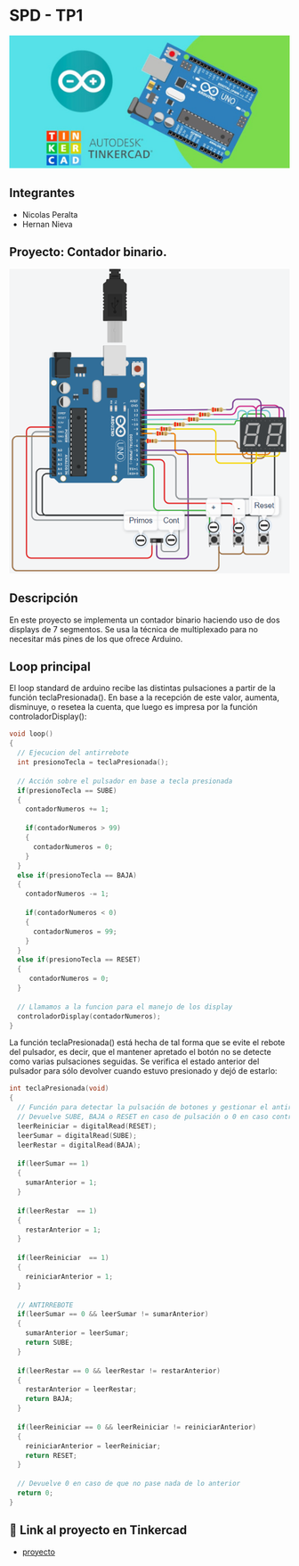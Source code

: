# SPD - TP1
![Tinkercad](./img/arduino.jpg)


## Integrantes 
- Nicolas Peralta
- Hernan Nieva


## Proyecto: Contador binario.
![Tinkercad](./img/binaryCounter.png)


## Descripción
En este proyecto se implementa un contador binario haciendo uso de dos displays de 7 segmentos.
Se usa la técnica de multiplexado para no necesitar más pines de los que ofrece Arduino.

## Loop principal
El loop standard de arduino recibe las distintas pulsaciones a partir de la función teclaPresionada().
En base a la recepción de este valor, aumenta, disminuye, o resetea la cuenta, que luego es impresa por la función controladorDisplay():

~~~ C++
void loop()
{      
  // Ejecucion del antirrebote
  int presionoTecla = teclaPresionada();

  // Acción sobre el pulsador en base a tecla presionada
  if(presionoTecla == SUBE)
  {
    contadorNumeros += 1;

    if(contadorNumeros > 99)
    {
      contadorNumeros = 0;
    }
  }
  else if(presionoTecla == BAJA)
  {
    contadorNumeros -= 1;

    if(contadorNumeros < 0)
    {
      contadorNumeros = 99;
    }
  }
  else if(presionoTecla == RESET)
  {
     contadorNumeros = 0;
  }
  
  // Llamamos a la funcion para el manejo de los display
  controladorDisplay(contadorNumeros);
}
~~~

La función teclaPresionada() está hecha de tal forma que se evite el rebote del pulsador, es decir, que el mantener apretado el botón no se detecte como varias pulsaciones seguidas.
Se verifica el estado anterior del pulsador para sólo devolver cuando estuvo presionado y dejó de estarlo:
~~~ C++
int teclaPresionada(void)
{
  // Función para detectar la pulsación de botones y gestionar el antirrebote.
  // Devuelve SUBE, BAJA o RESET en caso de pulsación o 0 en caso contrario.
  leerReiniciar = digitalRead(RESET);
  leerSumar = digitalRead(SUBE);
  leerRestar = digitalRead(BAJA);
  
  if(leerSumar == 1)
  {
    sumarAnterior = 1;
  }
  
  if(leerRestar  == 1)
  {
    restarAnterior = 1;
  }

  if(leerReiniciar  == 1)
  {
    reiniciarAnterior = 1;
  }
  
  // ANTIRREBOTE 
  if(leerSumar == 0 && leerSumar != sumarAnterior)
  {
  	sumarAnterior = leerSumar;
    return SUBE;
  }
  
  if(leerRestar == 0 && leerRestar != restarAnterior)
  {
  	restarAnterior = leerRestar;
    return BAJA;
  }
  
  if(leerReiniciar == 0 && leerReiniciar != reiniciarAnterior)
  {
  	reiniciarAnterior = leerReiniciar;
    return RESET;
  }

  // Devuelve 0 en caso de que no pase nada de lo anterior
  return 0;
}
~~~

## :robot: Link al proyecto en Tinkercad
- [proyecto](https://www.tinkercad.com/things/1srGP3t4m9X)